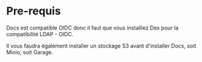 # Pre-requis

Docs est compatible OIDC donc il faut que vous installiez Dex pour la compatibilité LDAP - OIDC.

Il vous faudra également installer un stockage S3 avant d'installer Docs, soit Minio, soit Garage. 
